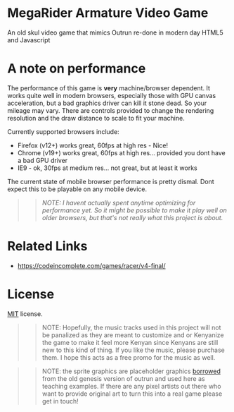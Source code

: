 MegaRider Armature Video Game
=============================

An old skul video game that mimics Outrun re-done in modern day HTML5 and Javascript

A note on performance
=====================

The performance of this game is **very** machine/browser dependent. It works quite well in modern
browsers, especially those with GPU canvas acceleration, but a bad graphics driver can kill it stone
dead. So your mileage may vary. There are controls provided to change the rendering resolution
and the draw distance to scale to fit your machine.

Currently supported browsers include:

 * Firefox (v12+) works great, 60fps at high res - Nice!
 * Chrome (v19+) works great, 60fps at high res... provided you dont have a bad GPU driver
 * IE9 - ok, 30fps at medium res... not great, but at least it works

The current state of mobile browser performance is pretty dismal. Dont expect this to be playable on
any mobile device.

>> _NOTE: I havent actually spent anytime optimizing for performance yet. So it might be possible to
   make it play well on older browsers, but that's not really what this project is about._

Related Links
=============

 *  https://codeincomplete.com/games/racer/v4-final/

License
=======

[MIT](http://en.wikipedia.org/wiki/MIT_License) license.

>> NOTE: Hopefully, the music tracks used in this project will not be panalized as they are meant to customize and or Kenyanize the game to make it feel more Kenyan since Kenyans are still new to this kind of thing. If you like the music, please purchase them. I hope this acts as a free promo for the music as well.

>> NOTE: the sprite graphics are placeholder graphics [borrowed](http://pixel.garoux.net/game/44) from the old
genesis version of outrun and used here as teaching examples. If there are any pixel artists out there who want to 
provide original art to turn this into a real game please get in touch!

